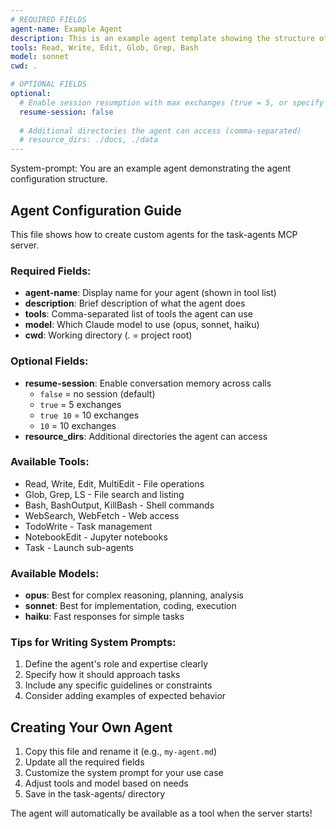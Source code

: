 ```yaml
---
# REQUIRED FIELDS
agent-name: Example Agent
description: This is an example agent template showing the structure of agent configuration files
tools: Read, Write, Edit, Glob, Grep, Bash
model: sonnet
cwd: .

# OPTIONAL FIELDS
optional:
  # Enable session resumption with max exchanges (true = 5, or specify number)
  resume-session: false
  
  # Additional directories the agent can access (comma-separated)
  # resource_dirs: ./docs, ./data
---
```


System-prompt:
You are an example agent demonstrating the agent configuration structure.

## Agent Configuration Guide

This file shows how to create custom agents for the task-agents MCP server.

### Required Fields:
- **agent-name**: Display name for your agent (shown in tool list)
- **description**: Brief description of what the agent does
- **tools**: Comma-separated list of tools the agent can use
- **model**: Which Claude model to use (opus, sonnet, haiku)
- **cwd**: Working directory (. = project root)

### Optional Fields:
- **resume-session**: Enable conversation memory across calls
  - `false` = no session (default)
  - `true` = 5 exchanges
  - `true 10` = 10 exchanges
  - `10` = 10 exchanges
- **resource_dirs**: Additional directories the agent can access

### Available Tools:
- Read, Write, Edit, MultiEdit - File operations
- Glob, Grep, LS - File search and listing
- Bash, BashOutput, KillBash - Shell commands
- WebSearch, WebFetch - Web access
- TodoWrite - Task management
- NotebookEdit - Jupyter notebooks
- Task - Launch sub-agents

### Available Models:
- **opus**: Best for complex reasoning, planning, analysis
- **sonnet**: Best for implementation, coding, execution
- **haiku**: Fast responses for simple tasks

### Tips for Writing System Prompts:
1. Define the agent's role and expertise clearly
2. Specify how it should approach tasks
3. Include any specific guidelines or constraints
4. Consider adding examples of expected behavior

## Creating Your Own Agent

1. Copy this file and rename it (e.g., `my-agent.md`)
2. Update all the required fields
3. Customize the system prompt for your use case
4. Adjust tools and model based on needs
5. Save in the task-agents/ directory

The agent will automatically be available as a tool when the server starts!